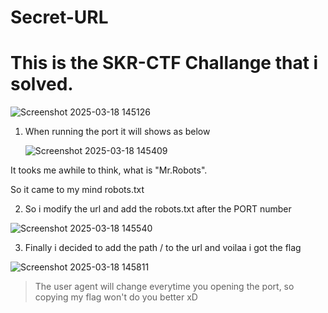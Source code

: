 # Secret-URL
# This is the SKR-CTF Challange that i solved.

![Screenshot 2025-03-18 145126](https://github.com/user-attachments/assets/488d2144-012d-4f68-8f6c-2fe1b4b37532)

1. When running the port it will shows as below

   ![Screenshot 2025-03-18 145409](https://github.com/user-attachments/assets/5e93ba11-4b3e-417c-8675-2960635af765)


It tooks me awhile to think, what is "Mr.Robots".

So it came to my mind robots.txt 


2. So i modify the url and add the robots.txt after the PORT number

![Screenshot 2025-03-18 145540](https://github.com/user-attachments/assets/d79c3454-14c8-4845-adf7-4809ab04f522)

3. Finally i decided to add the path / to the url and voilaa i got the flag

![Screenshot 2025-03-18 145811](https://github.com/user-attachments/assets/7f5db653-dbba-49ed-b63b-e8acaa5c6ca7)

 > The user agent will change everytime you opening the port, so copying my flag won't do you better xD
